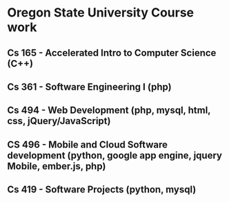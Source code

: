 # Oregon State University Course work

## Cs 165 - Accelerated Intro to Computer Science (C++) 

## Cs 361 - Software Engineering I (php) 

## Cs 494 - Web Development (php, mysql, html, css, jQuery/JavaScript)

## CS 496 - Mobile and Cloud Software development (python, google app engine, jquery Mobile, ember.js, php) 

## Cs 419 - Software Projects (python, mysql) 


